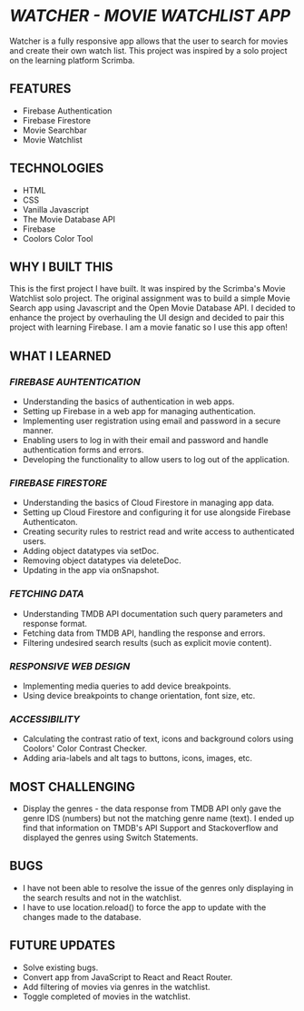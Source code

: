 # _WATCHER - MOVIE WATCHLIST APP_

Watcher is a fully responsive app allows that the user to search for movies and create their own watch list. This project was inspired by a solo project on the learning platform Scrimba.

## FEATURES

- Firebase Authentication
- Firebase Firestore
- Movie Searchbar
- Movie Watchlist

## TECHNOLOGIES

- HTML
- CSS
- Vanilla Javascript
- The Movie Database API
- Firebase
- Coolors Color Tool

## WHY I BUILT THIS

This is the first project I have built. It was inspired by the Scrimba's Movie Watchlist solo project. The original assignment was to build a simple Movie Search app using Javascript and the Open Movie Database API. I decided to enhance the project by overhauling the UI design and decided to pair this project with learning Firebase. I am a movie fanatic so I use this app often!

## WHAT I LEARNED

### _FIREBASE AUHTENTICATION_

- Understanding the basics of authentication in web apps.
- Setting up Firebase in a web app for managing authentication.
- Implementing user registration using email and password in a secure manner.
- Enabling users to log in with their email and password and handle authentication forms and errors.
- Developing the functionality to allow users to log out of the application.

### _FIREBASE FIRESTORE_

- Understanding the basics of Cloud Firestore in managing app data.
- Setting up Cloud Firestore and configuring it for use alongside Firebase Authenticaton.
- Creating security rules to restrict read and write access to authenticated users.
- Adding object datatypes via setDoc.
- Removing object datatypes via deleteDoc.
- Updating in the app via onSnapshot.

### _FETCHING DATA_

- Understanding TMDB API documentation such query parameters and response format.
- Fetching data from TMDB API, handling the response and errors.
- Filtering undesired search results (such as explicit movie content).

### _RESPONSIVE WEB DESIGN_

- Implementing media queries to add device breakpoints.
- Using device breakpoints to change orientation, font size, etc.

### _ACCESSIBILITY_

- Calculating the contrast ratio of text, icons and background colors using Coolors' Color Contrast Checker.
- Adding aria-labels and alt tags to buttons, icons, images, etc.

## MOST CHALLENGING

- Display the genres - the data response from TMDB API only gave the genre IDS (numbers) but not the matching genre name (text). I ended up find that information on TMDB's API Support and Stackoverflow and displayed the genres using Switch Statements.

## BUGS

- I have not been able to resolve the issue of the genres only displaying in the search results and not in the watchlist.
- I have to use location.reload() to force the app to update with the changes made to the database.

## FUTURE UPDATES

- Solve existing bugs.
- Convert app from JavaScript to React and React Router.
- Add filtering of movies via genres in the watchlist.
- Toggle completed of movies in the watchlist.
